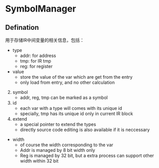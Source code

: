 # SymbolManager

## Defination

用于存储IR中间变量的相关信息，包括：  
*   type
    *   addr: for address
    *   tmp: for IR tmp
    *   reg: for register
*   value
    *   store the value of the var which are get from the entry
    *   only load from entry, and no other calculation
2.  symbol
    *   addr, reg, tmp can be marked as a symbol
3.  id  
    *   each var with a type will comes with its unique id
    *   specially, tmp has its unique id only in current IR block
4.  extend
    *   a special pointer to extend the types
    *   directly source code editing is also available if it is neccessary
*   width
    *   of course the width corresponding to the var
    *   Addr is managed by 8 bit width only
    *   Reg is managed by 32 bit, but a extra process can support other width within 32 bit

